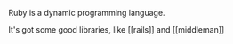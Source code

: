 Ruby is a dynamic programming language.

It's got some good libraries, like [[rails]] and [[middleman]]
